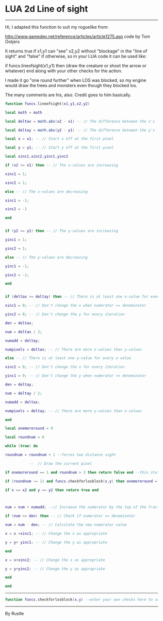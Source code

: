 # LUA 2d Line of sight

---

Hi, I adapted this function to suit my roguelike from:

<http://www.gamedev.net/reference/articles/article1275.asp> code by Tom Ootjers

It returns true if x1,y1 can "see" x2,y2 without "blockage" in the "line of sight" and "false" if otherwise, so in your LUA code it can be used like:

if funcs.lineofsight(x1,y1) then (draw the creature or shoot the arrow or whatever) end along with your other checks for the action.

I made it go "one round further" when LOS was blocked, so my engine would draw the trees and monsters even though they blocked los.

The many comments are his, also. Credit goes to him basically.

```lua
function funcs.lineofsight(x1,y1,x2,y2)

local math = math

local deltax = math.abs(x2 - x1) -- // The difference between the x's

local deltay = math.abs(y2 - y1) -- // The difference between the y's

local x = x1; -- // Start x off at the first pixel

local y = y1; -- // Start y off at the first pixel

local xinc1,xinc2,yinc1,yinc2

if (x2 >= x1) then -- // The x-values are increasing

xinc1 = 1;

xinc2 = 1;

else -- // The x-values are decreasing

xinc1 = -1;

xinc2 = -1

end


if (y2 >= y1) then -- // The y-values are increasing

yinc1 = 1;

yinc2 = 1;

else -- // The y-values are decreasing

yinc1 = -1;

yinc2 = -1;

end


if (deltax >= deltay) then -- // There is at least one x-value for every y-value

xinc1 = 0; -- // Don't change the x when numerator >= denominator

yinc2 = 0; -- // Don't change the y for every iteration

den = deltax;

num = deltax / 2;

numadd = deltay;

numpixels = deltax; -- // There are more x-values than y-values

else -- // There is at least one y-value for every x-value

xinc2 = 0; -- // Don't change the x for every iteration

yinc1 = 0; -- // Don't change the y when numerator >= denominator

den = deltay;

num = deltay / 2;

numadd = deltax;

numpixels = deltay; -- // There are more y-values than x-values

end

local onemoreround = 0

local roundnum = 0

while (true) do

roundnum = roundnum + 1 --forces two distance sight

           --  // Draw the current pixel

if onemoreround == 1 and roundnum > 2 then return false end --this stuff is so it penetrates one round and doesnt stop on the first round

if (roundnum ~= 1) and funcs.checkforlosblock(x,y) then onemoreround = 1 end --was return false

if x == x2 and y == y2 then return true end



num = num + numadd; --// Increase the numerator by the top of the fraction

if (num >= den) then -- // Check if numerator >= denominator

num = num - den; -- // Calculate the new numerator value

x = x +xinc1; -- // Change the x as appropriate

y = y+ yinc1; -- // Change the y as appropriate

end

x = x+xinc2; -- // Change the x as appropriate

y = y+yinc2; -- // Change the y as appropriate

end

end
```

---

```lua
function funcs.checkforlosblock(x,y) --enter your own checks here to see if the square is has any objects that would block LOS like trees, etc. Those objects should just have "block_los" = true. Return true if square is blocked, false if its clear.
```

---

By Rustle
